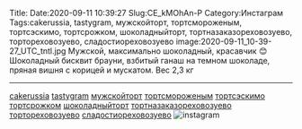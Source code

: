 Title:
Date:2020-09-11 10:39:27
Slug:CE_kMOhAn-P
Category:Инстаграм
Tags:cakerussia, tastygram, мужскойторт, тортсмороженым, тортсэскимо, тортсрожком, шоколадныйторт, тортназаказореховозуево, тортореховозуево, сладостиореховозуево
image:2020-09-11_10-39-27_UTC_tntl.jpg
Мужской, максимально шоколадный, красавчик 😊
Шоколадный бисквит брауни, взбитый ганаш на темном шоколаде, пряная вишня с корицей и мускатом.
Вес 2,3 кг
_________________________________
[cakerussia]({tag}cakerussia) [tastygram]({tag}tastygram) [мужскойторт]({tag}мужскойторт) [тортсмороженым]({tag}тортсмороженым)
[тортсэскимо]({tag}тортсэскимо) [тортсрожком]({tag}тортсрожком) [шоколадныйторт]({tag}шоколадныйторт) [тортназаказореховозуево]({tag}тортназаказореховозуево) [тортореховозуево]({tag}тортореховозуево) [сладостиореховозуево]({tag}сладостиореховозуево)
![instagram]({attach}images/2020-09-11_10-39-27_UTC.jpg)
